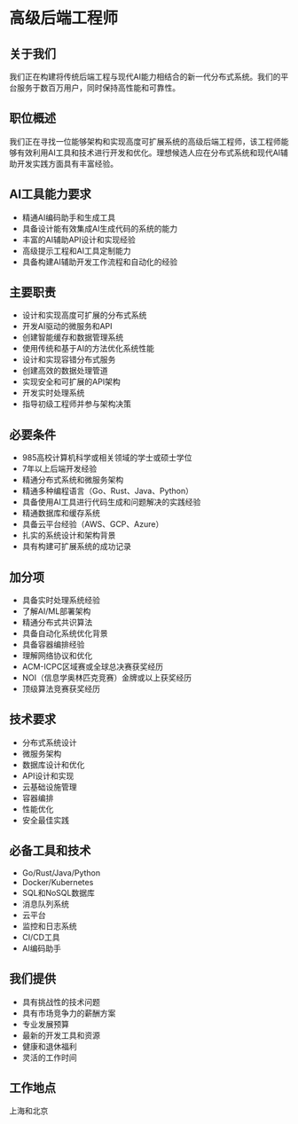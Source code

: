 # 高级后端工程师

## 关于我们
我们正在构建将传统后端工程与现代AI能力相结合的新一代分布式系统。我们的平台服务于数百万用户，同时保持高性能和可靠性。

## 职位概述
我们正在寻找一位能够架构和实现高度可扩展系统的高级后端工程师，该工程师能够有效利用AI工具和技术进行开发和优化。理想候选人应在分布式系统和现代AI辅助开发实践方面具有丰富经验。

## AI工具能力要求
- 精通AI编码助手和生成工具
- 具备设计能有效集成AI生成代码的系统的能力
- 丰富的AI辅助API设计和实现经验
- 高级提示工程和AI工具定制能力
- 具备构建AI辅助开发工作流程和自动化的经验

## 主要职责
- 设计和实现高度可扩展的分布式系统
- 开发AI驱动的微服务和API
- 创建智能缓存和数据管理系统
- 使用传统和基于AI的方法优化系统性能
- 设计和实现容错分布式服务
- 创建高效的数据处理管道
- 实现安全和可扩展的API架构
- 开发实时处理系统
- 指导初级工程师并参与架构决策

## 必要条件
- 985高校计算机科学或相关领域的学士或硕士学位
- 7年以上后端开发经验
- 精通分布式系统和微服务架构
- 精通多种编程语言（Go、Rust、Java、Python）
- 具备使用AI工具进行代码生成和问题解决的实践经验
- 精通数据库和缓存系统
- 具备云平台经验（AWS、GCP、Azure）
- 扎实的系统设计和架构背景
- 具有构建可扩展系统的成功记录

## 加分项
- 具备实时处理系统经验
- 了解AI/ML部署架构
- 精通分布式共识算法
- 具备自动化系统优化背景
- 具备容器编排经验
- 理解网络协议和优化
- ACM-ICPC区域赛或全球总决赛获奖经历
- NOI（信息学奥林匹克竞赛）金牌或以上获奖经历
- 顶级算法竞赛获奖经历

## 技术要求
- 分布式系统设计
- 微服务架构
- 数据库设计和优化
- API设计和实现
- 云基础设施管理
- 容器编排
- 性能优化
- 安全最佳实践

## 必备工具和技术
- Go/Rust/Java/Python
- Docker/Kubernetes
- SQL和NoSQL数据库
- 消息队列系统
- 云平台
- 监控和日志系统
- CI/CD工具
- AI编码助手

## 我们提供
- 具有挑战性的技术问题
- 具有市场竞争力的薪酬方案
- 专业发展预算
- 最新的开发工具和资源
- 健康和退休福利
- 灵活的工作时间

## 工作地点
上海和北京
